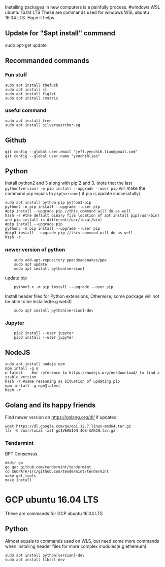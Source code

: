 Installing packages in new computers is a painfully process.
#windows WSL ubuntu 16.04 LTS
These are commands used for windows WSL ubuntu 16.04 LTS. Hope it helps.
## Update for "$apt install" command
sudo apt-get update
## Recommanded commands
### Fun stuff
```
sudo apt install thefuck
sudo apt install sl
sudo apt install figlet
sudo apt install cmatrix
```
### useful command
```
sudo apt install tree
sudo apt install silversearcher-ag
```
## Github
```
git config --global user.email "jeff.yenchih.liao@gmail.com"
git config --global user.name "yenchihliao"
```
## Python
Install python2 and 3 along with pip 2 and 3. (note that the last `python[version] -m pip install --upgrade --user pip` will make the command `pip` equals to `pip[version]` if pip is update successfully) 
```
sudo apt install python-pip python3-pip
python2 -m pip install --upgrade --user pip
#pip install --upgrade pip //this command will do as well
hash -r	#the default binary file location of apt install pip(/usr/bin) and pip install is different(/usr/local/bin) 
#pip install --upgrade pip
python3 -m pip install --upgrade --user pip
#pip3 install --upgrade pip //this command will do as well
hash -r
```
### newer version of python 
```
	sudo add-apt-repository ppa:deadsnakes/ppa
	sudo apt update
	sudo apt install python[version]
```
update pip
```
	python3.x -m pip install --upgrade --user pip
```

Install header files for Python extensions, Otherwise, some package will not be able to be installed(e.g web3)
```
	sudo apt install python[version]-dev
```
### Jupyter
```
	pip2 install --user jupyter
	pip3 install --user jupyter
```
## NodeJS
```
sudo apt install nodejs npm
npm intall -g n
n latest	#or reference to https://nodejs.org/en/download/ to find a stable version
hash -r	#same reasoning as situation of updating pip
npm install -g npm@latest
hash -r
```
## Golang and its happy friends
Find newer version on https://golang.org/dl/ if updated
```
wget https://dl.google.com/go/go1.12.7.linux-amd64.tar.gz
tar -C /usr/local -xzf go$VERSION.$OS-$ARCH.tar.gz
```
### Tendermint
BFT Consensus
```
mkdir go
go get github.com/tendermint/tendermint
cd $GOPATH/src/github.com/tendermint/tendermint
make get_tools
make install
```

# GCP ubuntu 16.04 LTS
These are commands for GCP ubuntu 16.04 LTS

## Python
Almost equals to commands used on WLS, but need some more commands when installing header files for more complex modules(e.g ethereum).
```
sudo apt install python[version]-dev
sudo apt install libssl-dev
```







